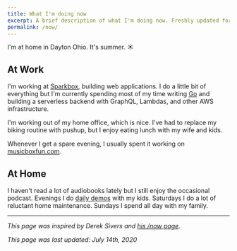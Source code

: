 ```yaml
---
title: What I'm doing now
excerpt: A brief description of what I'm doing now. Freshly updated for 2020!
permalink: /now/
---
```


I'm at home in Dayton Ohio. It's summer. ☀️

## At Work

I'm working at [Sparkbox](https://seesparkbox.com/), building web applications. I do a little bit of everything but I'm currently spending most of my time writing [Go](https://golang.org/) and building a serverless backend with GraphQL, Lambdas, and other AWS infrastructure.

I'm working out of my home office, which is nice. I've had to replace my biking routine with pushup, but I enjoy eating lunch with my wife and kids.

Whenever I get a spare evening, I usually spent it working on [musicboxfun.com](https://musicboxfun.com).

## At Home

I haven't read a lot of audiobooks lately but I still enjoy the occasional podcast. Evenings I do [daily demos](/2019/07/16/daily-demos-a-ritual-for-raising-kids-that-create/) with my kids. Saturdays I do a lot of reluctant home maintenance. Sundays I spend all day with my family.

---

_This page was inspired by Derek Sivers and [his /now page](https://sivers.org/now)._

_This page was last updated: July 14th, 2020_
